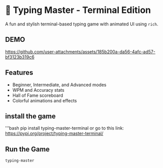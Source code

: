 # 🚀 Typing Master - Terminal Edition

A fun and stylish terminal-based typing game with animated UI using `rich`.

## DEMO

https://github.com/user-attachments/assets/185b200a-da56-4afc-ad57-bf3123b319c6



## Features

- Beginner, Intermediate, and Advanced modes
- WPM and Accuracy stats
- Hall of Fame scoreboard
- Colorful animations and effects

## install the game
'''bash
pip install typing-master-terminal
or
go to this link: https://pypi.org/project/typing-master-terminal/

## Run the Game

```bash
typing-master
